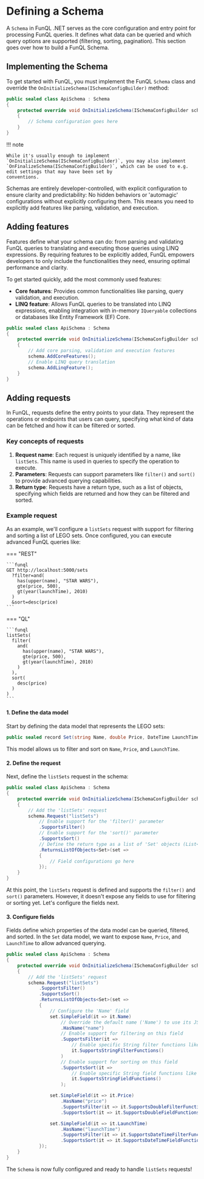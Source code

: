 ﻿# Defining a Schema

A `Schema` in FunQL .NET serves as the core configuration and entry point for processing FunQL queries. It defines what 
data can be queried and which query options are supported (filtering, sorting, pagination). This section goes over how 
to build a FunQL Schema.

## Implementing the Schema

To get started with FunQL, you must implement the FunQL `Schema` class and override the 
`OnInitializeSchema(ISchemaConfigBuilder)` method:

```csharp
public sealed class ApiSchema : Schema
{
    protected override void OnInitializeSchema(ISchemaConfigBuilder schema)
    {
        // Schema configuration goes here
    }
}
```

!!! note

    While it's usually enough to implement `OnInitializeSchema(ISchemaConfigBuilder)`, you may also implement 
    `OnFinalizeSchema(ISchemaConfigBuilder)`, which can be used to e.g. edit settings that may have been set by 
    conventions.

Schemas are entirely developer-controlled, with explicit configuration to ensure clarity and predictability: No hidden
behaviors or 'automagic' configurations without explicitly configuring them. This means you need to explicitly add 
features like parsing, validation, and execution.

## Adding features

Features define what your schema can do: from parsing and validating FunQL queries to translating and executing those 
queries using LINQ expressions. By requiring features to be explicitly added, FunQL empowers developers to only include 
the functionalities they need, ensuring optimal performance and clarity.

To get started quickly, add the most commonly used features:

- **Core features**: Provides common functionalities like parsing, query validation, and execution.
- **LINQ feature**: Allows FunQL queries to be translated into LINQ expressions, enabling integration with in-memory 
  `IQueryable` collections or databases like Entity Framework (EF) Core.

```csharp
public sealed class ApiSchema : Schema
{
    protected override void OnInitializeSchema(ISchemaConfigBuilder schema)
    {
        // Add core parsing, validation and execution features
        schema.AddCoreFeatures();
        // Enable LINQ query translation
        schema.AddLinqFeature();
    }
}
```

## Adding requests

In FunQL, requests define the entry points to your data. They represent the operations or endpoints that users can 
query, specifying what kind of data can be fetched and how it can be filtered or sorted.

### Key concepts of requests

1. **Request name**: Each request is uniquely identified by a name, like `listSets`. This name is used in queries to 
   specify the operation to execute.
2. **Parameters**: Requests can support parameters like `filter()` and `sort()` to provide advanced querying 
   capabilities.
3. **Return type**: Requests have a return type, such as a list of objects, specifying which fields are returned and how 
   they can be filtered and sorted.

### Example request

As an example, we'll configure a `listSets` request with support for filtering and sorting a list of LEGO sets. Once 
configured, you can execute advanced FunQL queries like:

=== "REST"

    ```funql
    GET http://localhost:5000/sets
      ?filter=and(
        has(upper(name), "STAR WARS"),
        gte(price, 500),
        gt(year(launchTime), 2010)
      )
      &sort=desc(price)
    ```

=== "QL"

    ```funql
    listSets(
      filter(
        and(
          has(upper(name), "STAR WARS"),
          gte(price, 500),
          gt(year(launchTime), 2010)
        )
      ),
      sort(
        desc(price)
      )
    )
    ```

#### 1. Define the data model

Start by defining the data model that represents the LEGO sets:

```csharp
public sealed record Set(string Name, double Price, DateTime LaunchTime);
```

This model allows us to filter and sort on `Name`, `Price`, and `LaunchTime`.

#### 2. Define the request

Next, define the `listSets` request in the schema:

```csharp 
public sealed class ApiSchema : Schema
{ 
    protected override void OnInitializeSchema(ISchemaConfigBuilder schema) 
    {        
        // Add the 'listSets' request 
        schema.Request("listSets")
            // Enable support for the 'filter()' parameter 
            .SupportsFilter()
            // Enable support for the 'sort()' parameter 
            .SupportsSort()            
            // Define the return type as a list of 'Set' objects (List<Set>)
            .ReturnsListOfObjects<Set>(set =>
            {
                // Field configurations go here
            });
    }
}
```

At this point, the `listSets` request is defined and supports the `filter()` and `sort()` parameters. However, it 
doesn't expose any fields to use for filtering or sorting yet. Let's configure the fields next.

#### 3. Configure fields

Fields define which properties of the data model can be queried, filtered, and sorted. In the `Set` data model, we want 
to expose `Name`, `Price`, and `LaunchTime` to allow advanced querying.

```csharp 
public sealed class ApiSchema : Schema
{ 
    protected override void OnInitializeSchema(ISchemaConfigBuilder schema) 
    {        
        // Add the 'listSets' request 
        schema.Request("listSets")
            .SupportsFilter()
            .SupportsSort()            
            .ReturnsListOfObjects<Set>(set =>
            {
                // Configure the 'Name' field
                set.SimpleField(it => it.Name)
                    // Override the default name ('Name') to use its JSON name
                    .HasName("name")
                    // Enable support for filtering on this field
                    .SupportsFilter(it => 
                        // Enable specific String filter functions like 'has()'
                        it.SupportsStringFilterFunctions()
                    )
                    // Enable support for sorting on this field
                    .SupportsSort(it => 
                        // Enable specific String field functions like 'lower'
                        it.SupportsStringFieldFunctions()
                    );

                set.SimpleField(it => it.Price)
                    .HasName("price")
                    .SupportsFilter(it => it.SupportsDoubleFilterFunctions())
                    .SupportsSort(it => it.SupportsDoubleFieldFunctions());

                set.SimpleField(it => it.LaunchTime)
                    .HasName("launchTime")
                    .SupportsFilter(it => it.SupportsDateTimeFilterFunctions())
                    .SupportsSort(it => it.SupportsDateTimeFieldFunctions());
            });
    }
}
```

The `Schema` is now fully configured and ready to handle `listSets` requests!